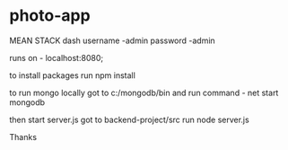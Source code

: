 # photo-app
MEAN STACK dash
username -admin
password -admin

runs on - localhost:8080;

to install packages run 
npm install 

to run mongo locally 
got to 
c:/mongodb/bin
and run command - net start mongodb

then start server.js
got to backend-project/src
run
node server.js

Thanks


